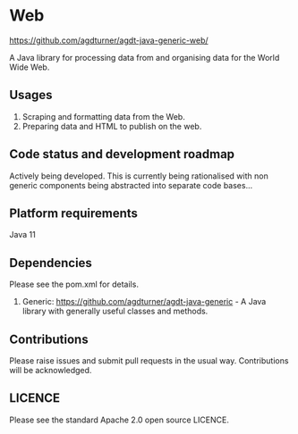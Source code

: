 # Web

https://github.com/agdturner/agdt-java-generic-web/

A Java library for processing data from and organising data for the World Wide Web.

## Usages
1. Scraping and formatting data from the Web.
2. Preparing data and HTML to publish on the web.

## Code status and development roadmap
Actively being developed.
This is currently being rationalised with non generic components being abstracted into separate code bases...

## Platform requirements
Java 11

## Dependencies
Please see the pom.xml for details.
1. Generic: https://github.com/agdturner/agdt-java-generic - A Java library with generally useful classes and methods.

## Contributions
Please raise issues and submit pull requests in the usual way. Contributions will be acknowledged.

## LICENCE
Please see the standard Apache 2.0 open source LICENCE.
